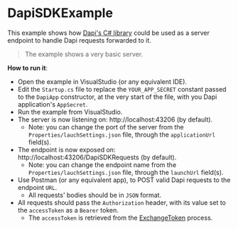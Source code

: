 ﻿# DapiSDKExample

This example shows how [Dapi's C# library](https://github.com/dapi-co/dapi-csharp) could be used as a server endpoint to handle Dapi requests forwarded to it.

>The example shows a very basic server.   


**How to run it**:
- Open the example in VisualStudio (or any equivalent IDE).
- Edit the `Startup.cs` file to replace the `YOUR_APP_SECRET` constant passed to the `DapiApp` constructor, at the very start of the file, with you Dapi application's `AppSecret`.
- Run the example from VisualStudio.
- The server is now listening on: http://localhost:43206 (by default).
  - Note: you can change the port of the server from the `Properties/lauchSettings.json` file, through the `applicationUrl` field(s).
- The endpoint is now exposed on: http://localhost:43206/DapiSDKRequests (by default).
  - Note: you can change the endpoint name from the `Properties/lauchSettings.json` file, through the `launchUrl` field(s).
- Use Postman (or any equivalent app), to POST valid Dapi requests to the endpoint `URL`.
  - All requests' bodies should be in `JSON` format.
- All requests should pass the `Authorization` header, with its value set to the `accessToken` as a `Bearer` token.
  - The `accessToken` is retrieved from the [ExchangeToken](https://dapi-api.readme.io/docs/exchange-token) process.
